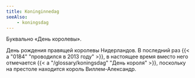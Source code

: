 ```yaml
---
title: Koninginnedag
seeAlso:
    - koningsdag
---
```


Буквально «День королевы».

День рождения правящей королевы Нидерландов. В последний раз {{< a "0184" "проводился в 2013 году" >}}, в настоящее время вместо него отмечается {{< a "/glossary/koningsdag" "День короля" >}}, поскольку на престоле находится король Виллем-Александр.

<!--more-->